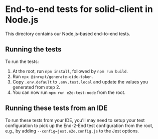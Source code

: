 # End-to-end tests for solid-client in Node.js

This directory contains our Node.js-based end-to-end tests.

## Running the tests

To run the tests:

1. At the root, run `npm install`, followed by `npm run build`.
2. Run `npx @inrupt/generate-oidc-token`.
3. Copy `.env.default` to `.env.test.local` and update the values you generated
   from step 2.
4. You can now run `npm run e2e-test-node` from the root.

## Running these tests from an IDE

To run these tests from your IDE, you'll may need to setup your test
configuration to pick up the End-2-End test configuration from the root, e.g.,
by adding `--config=jest.e2e.config.js` to the Jest options.
